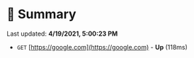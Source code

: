 # 📖 Summary
Last updated: **4/19/2021, 5:00:23 PM**

- `GET` [https://google.com](https://google.com) - **Up** (118ms)
